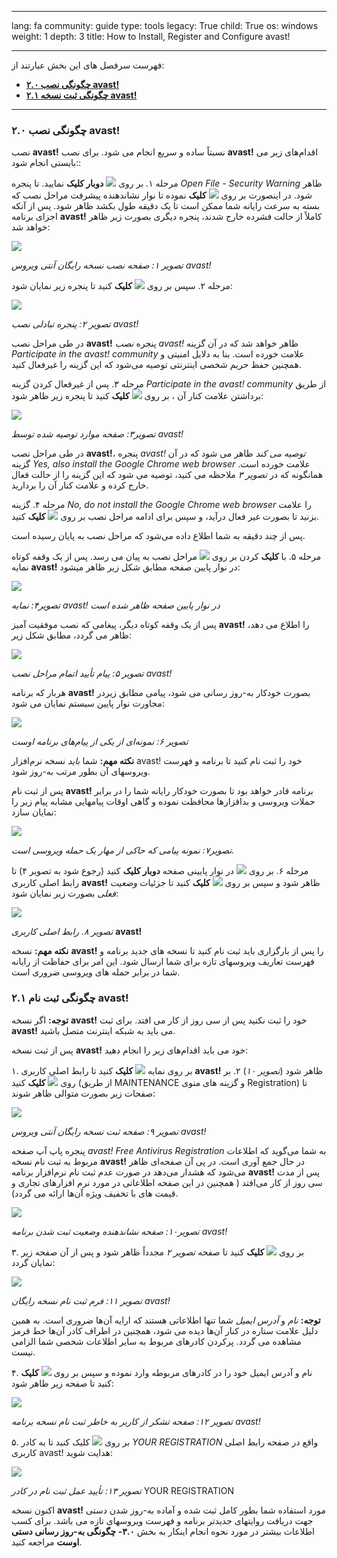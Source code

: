 

---

lang: fa
community: guide
type: tools
legacy: True
child: True
os: windows
weight: 1
depth: 3
title: How to Install, Register and Configure avast!

---

فهرست سرفصل های این بخش عبارتند از:

- [**۲.۰ چگونگی نصب avast!**](#2.0)
- [**۲.۱ چگونگی ثبت نسخه avast!**](#2.1)

-------

<a name="2.0"></a>
### ۲.۰ چگونگی نصب avast! ###

نصب **avast!** نسبتاً ساده و سریع انجام می شود. برای نصب **avast!** اقدام‌های زیر می بایستی انجام شود::

مرحله ۱. بر روی  ![](/sbox/screen/avast-en/15.png)  **دوبار کلیک** نمایید. تا پنجره *Open File - Security Warning* ظاهر شود. در اینصورت بر روی ![](/sbox/screen/avast-en/02.png) **کلیک** نموده تا نوار نشاندهنده پیشرفت مراحل نصب که بسته به سرعت رایانه شما ممکن است تا یک دقیقه طول بکشد ظاهر شود. پس از آنکه اجزای برنامه **avast!** کاملاً از حالت فشرده خارج شدند، پنجره دیگری بصورت زیر ظاهر خواهد شد:

![](/sbox/screen/avast-en/04.png)

*تصویر ۱: صفحه نصب نسخه رایگان آنتی ویروس avast!*

مرحله ۲. سپس بر روی ![](/sbox/screen/avast-en/05.png) **کلیک** کنید تا پنجره زیر نمایان شود:

![](/sbox/screen/avast-en/06.png)

*تصویر ۲: پنجره تبادلی نصب avast!*  

در طی مراحل نصب  **avast!** پنجره  *نصب avast!*  ظاهر خواهد شد که در آن گزینه  *Participate in the avast! community* علامت خورده است. بنا به دلایل امنیتی و همچنین حفظ حریم شخصی اینترنتی توصیه می‌شود که این گزینه را غیرفعال کنید.

مرحله ۳. پس از غیرفعال کردن گزینه *Participate in the avast! community* از طریق برداشتن علامت کنار آن ، بر روی ![](/sbox/screen/avast-en/05.png) **کلیک** کنید تا پنجره زیر ظاهر شود:

![](/sbox/screen/avast-en/07.png)

*تصویر۳: صفحه موارد توصیه شده توسط avast!*

در طی مراحل نصب **avast!**، پنجره *avast! توصیه می کند* ظاهر می شود که در آن گزینه *Yes, also install the Google Chrome web browser*  علامت خورده است. همانگونه که در *تصویر ۳* ملاحظه می کنید، توصیه می شود که این گزینه را از حالت فعال خارج کرده و علامت کنار آن را بردارید.

مرحله ۴. گزینه  *No, do not install the Google Chrome web browser*  را علامت بزنید تا بصورت غیر فعال درآید، و سپس برای ادامه مراحل نصب بر روی  ![](/sbox/screen/avast-en/05.png)  **کلیک** کنید. 

پس از چند دقیقه به شما اطلاع داده می‌شود که مراحل نصب به پایان رسیده است. 


مرحله ۵. با **کلیک** کردن بر روی   ![](/sbox/screen/avast-en/09.png)  مراحل نصب به پیان می رسد. پس از یک وقفه کوتاه نمایه **avast!** در نوار پایین صفحه مطابق شکل زیر ظاهر میشود:

![](/sbox/screen/avast-en/10.png)

*تصویر۴: نمایه  avast! در نوار پایین صفحه ظاهر شده است*

پس از یک وقفه کوتاه دیگر، پیغامی که نصب موفقیت آمیز **avast!** را اطلاع می دهد، ظاهر می گردد، مطابق شکل زیر:

![](/sbox/screen/avast-en/11.png)

*تصویر ۵: پیام تأیید اتمام مراحل نصب avast!*

هربار که برنامه  **avast!**  بصورت خودکار به-روز رسانی می شود، پیامی مطابق زیردر مجاورت نوار پایین سیستم نمایان می شود:

![](/sbox/screen/avast-en/12.png)

*تصویر ۶: نمونه‌ای از یکی از پیام‌های برنامه اوست*

**نکته مهم:** شما *باید* نسخه نرم‌افزار avast! خود را ثبت نام کنید تا برنامه و فهرست ویروسهای آن بطور مرتب به-روز شود.

پس از ثبت نام **avast!** برنامه قادر خواهد بود تا بصورت خودکار رایانه شما را در برابر حملات ویروسی و بدافزارها محافظت نموده و گاهی اوقات پیامهایی مشابه پیام زیر را نمایان سازد:

![](/sbox/screen/avast-en/17.png)

*تصویر۷: نمونه پیامی که حاکی از مهار یک حمله ویروسی است.*


مرحله ۶. بر روی  ![](/sbox/screen/avast-en/13.png)  در نوار پایینی صفحه **دوبار کلیک** کنید (رجوع شود به تصویر ۴) تا رابط اصلی کاربری **avast!**  ظاهر شود و سپس بر روی  ![](/sbox/screen/avast-en/14.png)  **کلیک** کنید تا جزئیات *وضعیت فعلی* بصورت زیر نمایان شود:

![](/sbox/screen/avast-en/16.png)

*تصویر ۸. رابط اصلی کاربری* **avast!**


**نکته مهم:** نسخه **avast!**  را پس از بارگزاری باید ثبت نام کنید تا نسخه های جدید برنامه و فهرست تعاریف ویروسهای تازه برای شما ارسال شود. این امر برای حفاظت از رایانه شما در برابر حمله های ویروسی ضروری است.



<a name="2.1"></a>
### ۲.۱  چگونگی ثبت نام avast! ###

**توجه:** اگر نسخه **avast!** خود را ثبت نکنید پس از سی روز از کار می افتد. برای ثبت **avast!** می باید به شبکه اینترنت متصل باشید.


پس از ثبت نسخه **avast!** خود می باید اقدام‌های زیر را انجام دهید:

۱. بر روی نمایه  ![](/sbox/screen/avast-en/20.png)   **کلیک**  کنید تا رابط اصلی کاربری **avast!** ظاهر شود (*تصویر ۱۰*)
۲. بر روی    ![](/sbox/screen/avast-en/22.png)  **کلیک** کنید (از طریق  MAINTENANCE  و گزینه های منوی Registration) تا صفحات زیر بصورت متوالی ظاهر شوند:

![](/sbox/screen/avast-en/23.png)

*تصویر ۹: صفحه ثبت نسخه رایگان آنتی ویروس avast!*

پنجره پاپ آپ صفحه  *avast! Free Antivirus Registration* به شما می‌گوید که اطلاعات مربوط به ثبت نام نسخه **avast!** در حال جمع آوری است. در پی آن صفحه‌ای ظاهر می‌شود که هشدار می‌دهد در صورت عدم ثبت نام نرم‌افزار برنامه **avast!** پس از مدت سی روز از کار می‌افتد ( همچنین در این صفحه اطلاعاتی در مورد نرم افزارهای تجاری و  قیمت های  با تخفیف ویژه آن‌ها ارائه می گردد).

![](/sbox/screen/avast-en/24.png)

*تصویر۱۰: صفحه نشاندهنده وضعیت ثبت شدن برنامه avast!*


۳. بر روی  ![](/sbox/screen/avast-en/25.png)  **کلیک** کنید تا صفحه *تصویر ۲* مجدداً ظاهر شود و پس از آن صفحه زیر نمایان گردد:

![](/sbox/screen/avast-en/26.png)

*تصویر ۱۱: فرم ثبت نام نسخه رایگان avast!*


**توجه:** *نام*  و *آدرس ایمیل* شما تنها اطلاعاتی هستند که ارایه آن‌ها ضروری است. به همین دلیل علامت ستاره در کنار آن‌ها دیده می شود، همچنین در اطراف کادر آن‌ها خط قرمز مشاهده می گردد. پرکردن کادرهای مربوط به سایر اطلاعات شخصی شما الزامی نیست.


۴. نام  و آدرس ایمیل خود را در کادرهای مربوطه وارد نموده و سپس بر روی  ![](/sbox/screen/avast-en/28.png)  **کلیک** کنید تا صفحه زیر ظاهر شود:

![](/sbox/screen/avast-en/29.png)

*تصویر ۱۲: صفحه تشکر از کاربر به خاطر ثبت نام نسخه برنامه avast!*


۵. بر روی  ![](/sbox/screen/avast-en/30.png) کلیک کنید تا به کادر  *YOUR REGISTRATION*  واقع در صفحه رابط اصلی کاربری avast! هدایت شوید:

![](/sbox/screen/avast-en/31.png)

*تصویر ۱۳: تأیید عمل ثبت نام در  کادر*  YOUR REGISTRATION


اکنون نسخه **avast!** مورد استفاده شما بطور کامل ثبت شده و آماده به-روز شدن دستی جهت دریافت روایتهای جدیدتر برنامه و فهرست ویروسهای تازه می باشد. برای کسب اطلاعات بیشتر در مورد نحوه انجام  اینکار به بخش  **۳.۰- چگونگی به-روز رسانی دستی اوست**  مراجعه کنید.

